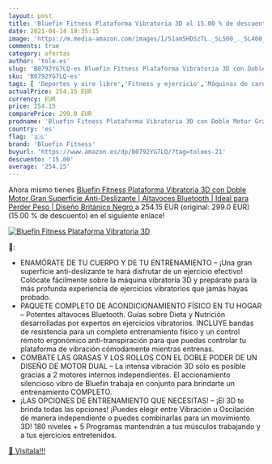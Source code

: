 ```yaml
---
layout: post
title: 'Bluefin Fitness Plataforma Vibratoria 3D al 15.00 % de descuento'
date: 2021-04-14 18:35:15
image: 'https://m.media-amazon.com/images/I/51amSHDSzTL._SL500_._SL400_.jpg'
comments: true
category: ofertas
author: 'tole.es'
slug: 'B0792YG7LQ-es Bluefin Fitness Plataforma Vibratoria 3D con Doble Motor...'
sku: 'B0792YG7LQ-es'
tags: [ 'Deportes y aire libre','Fitness y ejercicio','Máquinas de cardio para fitness','Plataformas vibratorias de fitness','bluefin fitness','bluetooth', ]
actualPrice: 254.15 EUR
currency: EUR
price: 254.15
comparePrice: 299.0 EUR
prodname: 'Bluefin Fitness Plataforma Vibratoria 3D con Doble Motor Gran Superficie Anti-Deslizante | Altavoces Bluetooth | Ideal para Perder Peso | Diseño Británico  Negro '
country: 'es'
flag: '🇪🇸'
brand: 'Bluefin Fitness'
buyurl: 'https://www.amazon.es/dp/B0792YG7LQ/?tag=tolees-21'
descuento: '15.00'
average: '254.15'
---
```


Ahora mismo tienes [Bluefin Fitness Plataforma Vibratoria 3D con Doble Motor Gran Superficie Anti-Deslizante | Altavoces Bluetooth | Ideal para Perder Peso | Diseño Británico  Negro ](https://www.amazon.es/dp/B0792YG7LQ/?tag=tolees-21) a 254.15 EUR (original: 299.0 EUR) (15.00 %  de descuento) en el siguiente enlace!

[![Bluefin Fitness Plataforma Vibratoria 3D](https://m.media-amazon.com/images/I/51amSHDSzTL._SL500_._SL400_.jpg)](https://www.amazon.es/dp/B0792YG7LQ/?tag=tolees-21)

🔎:

- ENAMÓRATE DE TU CUERPO Y DE TU ENTRENAMIENTO – ¡Una gran superficie anti-deslizante te hará disfrutar de un ejercicio efectivo! Colócate fácilmente sobre la máquina vibratoria 3D y prepárate para la más profunda experiencia de ejercicios vibratorios que jamás hayas probado.
- PAQUETE COMPLETO DE ACONDICIONAMIENTO FÍSICO EN TU HOGAR – Potentes altavoces Bluetooth. Guías sobre Dieta y Nutrición desarrolladas por expertos en ejercicios vibratorios. INCLUYE bandas de resistencia para un completo entrenamiento físico y un control remoto ergonómico anti-transpiración para que puedas controlar tu plataforma de vibración cómodamente mientras entrenas.
- COMBATE LAS GRASAS Y LOS ROLLOS CON EL DOBLE PODER DE UN DISEÑO DE MOTOR DUAL – La intensa vibración 3D sólo es posible gracias a 2 motores internos independientes. El accionamiento silencioso vibro de Bluefin trabaja en conjunto para brindarte un entrenamiento COMPLETO.
- ¡LAS OPCIONES DE ENTRENAMIENTO QUE NECESITAS! – ¡El 3D te brinda todas las opciones! ¡Puedes elegir entre Vibración u Oscilación de manera independiente o puedes combinarlas para un movimiento 3D! 180 niveles + 5 Programas mantendrán a tus músculos trabajando y a tus ejercicios entretenidos.

[🛒 Visítala!!!](https://www.amazon.es/dp/B0792YG7LQ/?tag=tolees-21)
